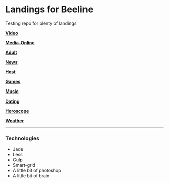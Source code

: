 # Landings for Beeline
Testing repo for plenty of landings


[**Video**](https://grant-inna.github.io/Landings_Beeline/Video)

[**Media-Online**](https://grant-inna.github.io/Landings_Beeline/Media-Online)

[**Adult**](https://grant-inna.github.io/Landings_Beeline/Adult)

[**News**](https://grant-inna.github.io/Landings_Beeline/News)

[**Host**](https://grant-inna.github.io/Landings_Beeline/Host)

[**Games**](https://grant-inna.github.io/Landings_Beeline/Games) 

[**Music**](https://grant-inna.github.io/Landings_Beeline/Music)

[**Dating**](https://grant-inna.github.io/Landings_Beeline/Dating)

[**Horoscope**](https://grant-inna.github.io/Landings_Beeline/Horoscope)

[**Weather**](https://grant-inna.github.io/Landings_Beeline/Weather)


---
### Technologies

* Jade
* Less
* Gulp
* Smart-grid
* A little bit of photoshop
* A little bit of brain


